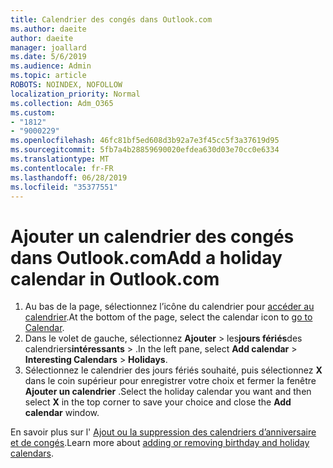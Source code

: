 ```yaml
---
title: Calendrier des congés dans Outlook.com
ms.author: daeite
author: daeite
manager: joallard
ms.date: 5/6/2019
ms.audience: Admin
ms.topic: article
ROBOTS: NOINDEX, NOFOLLOW
localization_priority: Normal
ms.collection: Adm_O365
ms.custom:
- "1812"
- "9000229"
ms.openlocfilehash: 46fc81bf5ed608d3b92a7e3f45cc5f3a37619d95
ms.sourcegitcommit: 5fb7a4b28859690020efdea630d03e70cc0e6334
ms.translationtype: MT
ms.contentlocale: fr-FR
ms.lasthandoff: 06/28/2019
ms.locfileid: "35377551"
---
```

# <a name="add-a-holiday-calendar-in-outlookcom"></a><span data-ttu-id="f8e75-102">Ajouter un calendrier des congés dans Outlook.com</span><span class="sxs-lookup"><span data-stu-id="f8e75-102">Add a holiday calendar in Outlook.com</span></span>

1. <span data-ttu-id="f8e75-103">Au bas de la page, sélectionnez l’icône du calendrier pour [accéder au calendrier](https://outlook.live.com/mail/calendar).</span><span class="sxs-lookup"><span data-stu-id="f8e75-103">At the bottom of the page, select the calendar icon to [go to Calendar](https://outlook.live.com/mail/calendar).</span></span>
1. <span data-ttu-id="f8e75-104">Dans le volet de gauche, sélectionnez **Ajouter** > les**jours fériés**des calendriers**intéressants** > .</span><span class="sxs-lookup"><span data-stu-id="f8e75-104">In the left pane, select **Add calendar** > **Interesting Calendars** > **Holidays**.</span></span>
1. <span data-ttu-id="f8e75-105">Sélectionnez le calendrier des jours fériés souhaité, puis sélectionnez **X** dans le coin supérieur pour enregistrer votre choix et fermer la fenêtre **Ajouter un calendrier** .</span><span class="sxs-lookup"><span data-stu-id="f8e75-105">Select the holiday calendar you want and then select **X** in the top corner to save your choice and close the **Add calendar** window.</span></span>

<span data-ttu-id="f8e75-106">En savoir plus sur l' [Ajout ou la suppression des calendriers d’anniversaire et de congés](https://support.office.com/article/b8e636da-fda8-413f-940e-68396efa49a6).</span><span class="sxs-lookup"><span data-stu-id="f8e75-106">Learn more about [adding or removing birthday and holiday calendars](https://support.office.com/article/b8e636da-fda8-413f-940e-68396efa49a6).</span></span>